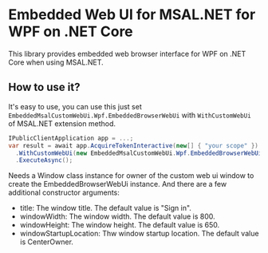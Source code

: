 # Embedded Web UI for MSAL.NET for WPF on .NET Core

This library provides embedded web browser interface for WPF on .NET Core when using MSAL.NET.

## How to use it?

It's easy to use, you can use this just set `EmbeddedMsalCustomWebUi.Wpf.EmbeddedBrowserWebUi` with `WithCustomWebUi` of MSAL.NET extension method.

```csharp
IPublicClientApplication app = ...;
var result = await app.AcquireTokenInteractive(new[] { "your scope" })
  .WithCustomWebUi(new EmbeddedMsalCustomWebUi.Wpf.EmbeddedBrowserWebUi(ownerWindowInstance))
  .ExecuteAsync();
```

Needs a Window class instance for owner of the custom web ui window to create the EmbeddedBrowserWebUi instance.
And there are a few additional constructor arguments:

- title: The window title. The default value is "Sign in".
- windowWidth: The window width. The default value is 800.
- windowHeight: The window height. The default value is 650.
- windowStartupLocation: Thw window startup location. The default value is CenterOwner.

